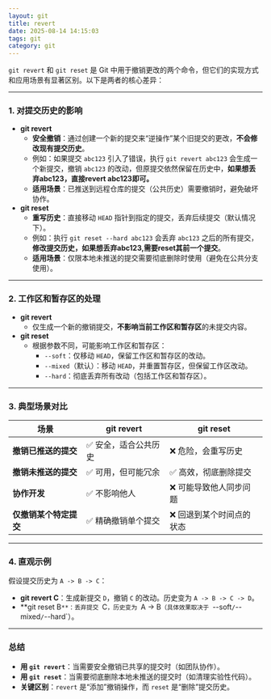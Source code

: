 ```yaml
---
layout: git
title: revert
date: 2025-08-14 14:15:03
tags: git
category: git
---
```

`git revert` 和 `git reset` 是 Git 中用于撤销更改的两个命令，但它们的实现方式和应用场景有显著区别。以下是两者的核心差异：

------

### **1. 对提交历史的影响**

- **git revert**
  - **安全撤销**：通过创建一个新的提交来“逆操作”某个旧提交的更改，**不会修改现有提交历史**。
  - 例如：如果提交 `abc123` 引入了错误，执行 `git revert abc123` 会生成一个新提交，撤销 `abc123` 的改动，但原提交依然保留在历史中，**如果想丢弃abc123，直接revert abc123即可。**
  - **适用场景**：已推送到远程仓库的提交（公共历史）需要撤销时，避免破坏协作。
- **git reset**
  - **重写历史**：直接移动 `HEAD` 指针到指定的提交，丢弃后续提交（默认情况下）。
  - 例如：执行 `git reset --hard abc123` 会丢弃 `abc123` 之后的所有提交，**修改提交历史，如果想丢弃abc123,需要reset其前一个提交**。
  - **适用场景**：仅限本地未推送的提交需要彻底删除时使用（避免在公共分支使用）。

------

### **2. 工作区和暂存区的处理**

- **git revert**
  - 仅生成一个新的撤销提交，**不影响当前工作区和暂存区**的未提交内容。
- **git reset**
  - 根据参数不同，可能影响工作区和暂存区：
    - `--soft`：仅移动 `HEAD`，保留工作区和暂存区的改动。
    - `--mixed`（默认）：移动 `HEAD`，并重置暂存区，但保留工作区改动。
    - `--hard`：彻底丢弃所有改动（包括工作区和暂存区）。

------

### **3. 典型场景对比**

| **场景**               | **git revert**       | **git reset**            |
| ---------------------- | -------------------- | ------------------------ |
| **撤销已推送的提交**   | ✅ 安全，适合公共历史 | ❌ 危险，会重写历史       |
| **撤销未推送的提交**   | ✅ 可用，但可能冗余   | ✅ 高效，彻底删除提交     |
| **协作开发**           | ✅ 不影响他人         | ❌ 可能导致他人同步问题   |
| **仅撤销某个特定提交** | ✅ 精确撤销单个提交   | ❌ 回退到某个时间点的状态 |

------

### **4. 直观示例**

假设提交历史为 `A -> B -> C`：

- **git revert C**：生成新提交 `D`，撤销 `C` 的改动。历史变为 `A -> B -> C -> D`。
- **git reset B`**：丢弃提交 `C`，历史变为 `A -> B`（具体效果取决于 `--soft`/`--mixed`/`--hard`）。

------

### **总结**

- **用 `git revert`**：当需要安全撤销已共享的提交时（如团队协作）。
- **用 `git reset`**：当需要彻底删除本地未推送的提交时（如清理实验性代码）。
- **关键区别**：`revert` 是“添加”撤销操作，而 `reset` 是“删除”提交历史。